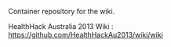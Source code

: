 Container repository for the wiki.

HealthHack Australia 2013 Wiki : https://github.com/HealthHackAu2013/wiki/wiki
